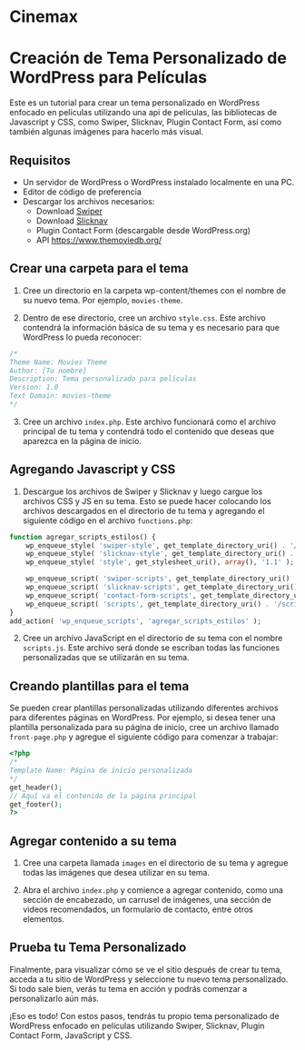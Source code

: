# Cinemax
# Creación de Tema Personalizado de WordPress para Películas

Este es un tutorial para crear un tema personalizado en WordPress enfocado en películas utilizando una api de peliculas, las bibliotecas de Javascript y CSS, como Swiper, Slicknav, Plugin Contact Form, así como también algunas imágenes para hacerlo más visual.

## Requisitos

- Un servidor de WordPress o WordPress instalado localmente en una PC.
- Editor de código de preferencia
- Descargar los archivos necesarios:
    - Download [Swiper](https://swiperjs.com/get-started/)
    - Download [Slicknav](http://slicknav.com/download/)
    - Plugin Contact Form (descargable desde WordPress.org)
    - API https://www.themoviedb.org/

## Crear una carpeta para el tema

1. Cree un directorio en la carpeta wp-content/themes con el nombre de su nuevo tema. Por ejemplo, `movies-theme`.

2. Dentro de ese directorio, cree un archivo `style.css`. Este archivo contendrá la información básica de su tema y es necesario para que WordPress lo pueda reconocer:

```css
/*
Theme Name: Movies Theme
Author: [Tu nombre]
Description: Tema personalizado para películas
Version: 1.0
Text Domain: movies-theme
*/
```

3. Cree un archivo `index.php`. Este archivo funcionará como el archivo principal de tu tema y contendrá todo el contenido que deseas que aparezca en la página de inicio.

## Agregando Javascript y CSS

1. Descargue los archivos de Swiper y Slicknav y luego cargue los archivos CSS y JS en su tema. Esto se puede hacer colocando los archivos descargados en el directorio de tu tema y agregando el siguiente código en el archivo `functions.php`:

```php
function agregar_scripts_estilos() {
	wp_enqueue_style( 'swiper-style', get_template_directory_uri() . '/swiper/swiper-bundle.min.css', array(), '1.0' );
	wp_enqueue_style( 'slicknav-style', get_template_directory_uri() . '/slicknav/slicknav.min.css', array(), '1.0' );
	wp_enqueue_style( 'style', get_stylesheet_uri(), array(), '1.1' );

	wp_enqueue_script( 'swiper-scripts', get_template_directory_uri() . '/swiper/swiper-bundle.min.js', array(), '1.0', true );
	wp_enqueue_script( 'slicknav-scripts', get_template_directory_uri() . '/slicknav/jquery.slicknav.min.js', array(), '1.0', true );
	wp_enqueue_script( 'contact-form-scripts', get_template_directory_uri() . '/contact-form/scripts.js', array(), '1.0', true );
	wp_enqueue_script( 'scripts', get_template_directory_uri() . '/scripts.js', array(), '1.0', true );
}
add_action( 'wp_enqueue_scripts', 'agregar_scripts_estilos' );
```

2. Cree un archivo JavaScript en el directorio de su tema con el nombre `scripts.js`. Este archivo será donde se escriban todas las funciones personalizadas que se utilizarán en su tema.

## Creando plantillas para el tema

Se pueden crear plantillas personalizadas utilizando diferentes archivos para diferentes páginas en WordPress. Por ejemplo, si desea tener una plantilla personalizada para su página de inicio, cree un archivo llamado `front-page.php` y agregue el siguiente código para comenzar a trabajar:

```php
<?php
/*
Template Name: Página de inicio personalizada
*/
get_header();
// Aquí va el contenido de la página principal
get_footer();
?>
```

## Agregar contenido a su tema

1. Cree una carpeta llamada `images` en el directorio de su tema y agregue todas las imágenes que desea utilizar en su tema.

2. Abra el archivo `index.php` y comience a agregar contenido, como una sección de encabezado, un carrusel de imágenes, una sección de videos recomendados, un formulario de contacto, entre otros elementos.

## Prueba tu Tema Personalizado

Finalmente, para visualizar cómo se ve el sitio después de crear tu tema, acceda a tu sitio de WordPress y seleccione tu nuevo tema personalizado. Si todo sale bien, verás tu tema en acción y podrás comenzar a personalizarlo aún más.

¡Eso es todo! Con estos pasos, tendrás tu propio tema personalizado de WordPress enfocado en películas utilizando Swiper, Slicknav, Plugin Contact Form, JavaScript y CSS.
